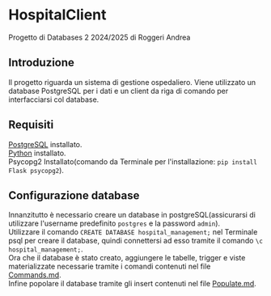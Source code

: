 # HospitalClient
Progetto di Databases 2 2024/2025 di Roggeri Andrea
## Introduzione
Il progetto riguarda un sistema di gestione ospedaliero. Viene utilizzato un database PostgreSQL per i dati e un client da riga di comando per interfacciarsi col database.
## Requisiti
[PostgreSQL](https://www.enterprisedb.com/downloads/postgres-postgresql-downloads) installato. <br />
[Python](https://www.python.org/downloads/) installato.<br />
Psycopg2 Installato(comando da Terminale per l'installazione: ```pip install Flask psycopg2```). <br />
## Configurazione database
Innanzitutto è necessario creare un database in postgreSQL(assicurarsi di utilizzare l'username predefinito ```postgres``` e la password ```admin```). <br />
Utilizzare il comando ```CREATE DATABASE hospital_management;``` nel Terminale psql per creare il database, quindi connettersi ad esso tramite il comando ```\c hospital_management;```.<br />
Ora che il database è stato creato, aggiungere le tabelle, trigger e viste materializzate necessarie tramite i comandi contenuti nel file [Commands.md](https://github.com/a-roggeri/HospitalClient/blob/master/Commands.md).<br />
Infine popolare il database tramite gli insert contenuti nel file [Populate.md](https://github.com/a-roggeri/HospitalClient/blob/master/Populate.md).<br />
